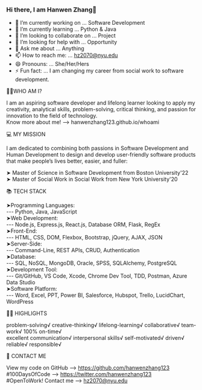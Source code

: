 ### Hi there, I am Hanwen Zhang👋

<!--
**hanwenzhang123/hanwenzhang123** is a ✨ _special_ ✨ repository because its `README.md` (this file) appears on your GitHub profile.
-->
- 🔭 I’m currently working on ... Software Development
- 🌱 I’m currently learning ... Python & Java
- 👯 I’m looking to collaborate on ... Project
- 🤔 I’m looking for help with ... Opportunity
- 💬 Ask me about ... Anything
- 📫 How to reach me: ... hz2070@nyu.edu
- 😄 Pronouns: ... She/Her/Hers
- ⚡ Fun fact: ... I am changing my career from social work to software development.

👩🏻‍WHO AM I?

I am an aspiring software developer and lifelong learner looking to apply my creativity, analytical skills, problem-solving, critical thinking, and passion for innovation to the field of technology.\
Know more about me! --> hanwenzhang123.github.io/whoami

💻 MY MISSION

I am dedicated to combining both passions in Software Development and Human Development to design and develop user-friendly software products that make people’s lives better, easier, and fuller:

➤ Master of Science in Software Development from Boston University'22 <br>
➤ Master of Social Work in Social Work from New York University'20

📚 TECH STACK

➤Programming Languages:<br>
--- Python, Java, JavaScript<br>
➤Web Development:<br>
--- Node.js, Express.js, React.js, Database ORM, Flask, RegEx<br>
➤Front-End:<br>
--- HTML, CSS, DOM, Flexbox, Bootstrap, jQuery, AJAX, JSON<br>
➤Server-Side:<br>
--- Command-Line, REST APIs, CRUD, Authentication<br>
➤Database:<br>
--- SQL, NoSQL, MongoDB, Oracle, SPSS, SQLAlchemy, PostgreSQL<br>
➤Development Tool:<br>
--- Git/GitHub, VS Code, Xcode, Chrome Dev Tool, TDD, Postman, Azure Data Studio<br>
➤Software Platform:<br>
--- Word, Excel, PPT, Power BI, Salesforce, Hubspot, Trello, LucidChart, WordPress<br>

👍🏻 HIGHLIGHTS

problem-solving√ creative-thinking√ lifelong-learning√ collaborative√ team-work√ 100% on-time√ <br>
excellent communication√ interpersonal skills√ self-motivated√ driven√ reliable√ responsible√

📧 CONTACT ME

View my code on GitHub --> https://github.com/hanwenzhang123<br>
#100DaysOfCode --> https://twitter.com/hanwenzhang123<br>
#OpenToWork! Contact me --> hz2070@nyu.edu
